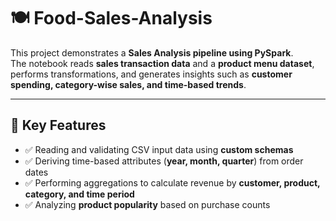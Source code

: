 # 🍽️ Food-Sales-Analysis

This project demonstrates a **Sales Analysis pipeline using PySpark**.  
The notebook reads **sales transaction data** and a **product menu dataset**, performs transformations, and generates insights such as **customer spending, category-wise sales, and time-based trends**.

---

## 📌 Key Features
- ✅ Reading and validating CSV input data using **custom schemas**  
- ✅ Deriving time-based attributes (**year, month, quarter**) from order dates  
- ✅ Performing aggregations to calculate revenue by **customer, product, category, and time period**  
- ✅ Analyzing **product popularity** based on purchase counts  


